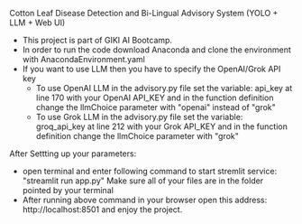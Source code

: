 Cotton Leaf Disease Detection and Bi-Lingual Advisory System (YOLO + LLM + Web UI)

* This project is part of GIKI AI Bootcamp.
* In order to run the code download Anaconda and clone the environment with AnacondaEnvironment.yaml
* If you want to use LLM then you have to specify the OpenAI/Grok API key
  * To use OpenAI LLM in the advisory.py file set the variable: api_key at line 170 with your OpenAI API_KEY and in the function definition change the llmChoice parameter with "openai" instead of "grok"
  * To use Grok LLM in the advisory.py file set the variable: groq_api_key at line 212 with your Grok API_KEY and in the function definition change the llmChoice parameter with "grok"

After Settting up your parameters:
  * open terminal and enter following command to start stremlit service: "streamlit run app.py" Make sure all of your files are in the folder pointed by your terminal
  * After running above command in your browser open this address: http://localhost:8501 and enjoy the project.
